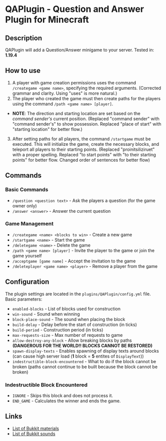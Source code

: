 # QAPlugin - Question and Answer Plugin for Minecraft

## Description
QAPlugin will add a Question/Answer minigame to your server.
Tested in: **1.19.4**

## How to use
1.  A player with game creation permissions uses the command `/creategame <game name>`, specifying the required arguments. (Corrected grammar and clarity.  Using "uses" is more natural.)
2.  The player who created the game must then create paths for the players using the command `/path <game name> [player]`.
 - **NOTE**: The direction and starting location are set based on the *command sender's* current position. (Replaced "command sender" with "command sender's" to show possession. Replaced "place of start" with "starting location" for better flow.)
3.  After setting paths for all players, the command `/startgame` must be executed. This will initialize the game, create the necessary blocks, and teleport all players to their starting points. (Replaced "proinitsiliziruet" with a proper spelling. Replaced "to start points" with "to their starting points" for better flow. Changed order of sentences for better flow)

## Commands

### Basic Commands
- `/question <question text>` - Ask the players a question (for the game owner only)
- `/answer <answer>` - Answer the current question

### Game Management
- `/creategame <name> <blocks to win>` - Create a new game
- `/startgame <name>` - Start the game
- `/deletegame <name>` - Delete the game
- `/path <game name> [player]` - Invite the player to the game or join the game yourself
- `/acceptgame [game name]` - Accept the invitation to the game
- `/deleteplayer <game name> <player>` - Remove a player from the game

## Configuration
The plugin settings are located in the `plugins/QAPlugin/config.yml` file. Basic parameters:

- `enabled-blocks` - List of blocks used for construction
- `win-sound` - Sound when winning
- `block-place-sound` - The sound when placing the block
- `build-delay` - Delay before the start of construction (in ticks)
- `build-period` - Construction period (in ticks)
- `max-requests-size` - Max number of requests to game
- `allow-destroy-any-block` - Allow breaking blocks by paths **(DANGEROUS FOR THE WORLD!! BLOCKS CANNOT BE RESTORED)**
- `spawn-display-texts` - Enables spawning of display texts around blocks (can cause high server load (**1** block = **5** entites of `DisplayText`))
- `indestructible-block-encountered` - What to do if the block cannot be broken (paths cannot continue to be built because the block cannot be broken)

### Indestructible Block Encountered
- `IGNORE` - Skips this block and does not process it.
- `END_GAME` - Calculates the winner and ends the game.

## Links
- [List of Bukkit materials](https://helpch.at/docs/1.19.4/org/bukkit/Material.html)
- [List of Bukkit sounds](https://helpch.at/docs/1.19.4/org/bukkit/Sound.html)
